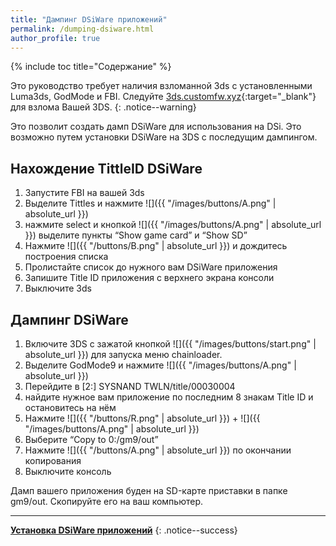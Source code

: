 ```yaml
---
title: "Дампинг DSiWare приложений"
permalink: /dumping-dsiware.html
author_profile: true
---
```


{% include toc title="Содержание" %}


Это руководство требует наличия взломанной 3ds с установленными Luma3ds, GodMode и FBI. Следуйте [3ds.customfw.xyz](https://3ds.customfw.xyz){:target="_blank"} для взлома Вашей 3DS.
{: .notice--warning}


Это позволит создать дамп DSiWare для использования на DSi. Это возможно путем установки DSiWare на 3DS с последущим дампингом.


## Нахождение TittleID DSiWare
1. Запустите FBI на вашей 3ds
2. Выделите Tittles и нажмите ![]({{ "/images/buttons/A.png" | absolute_url }})
3. нажмите select и кнопкой ![]({{ "/images/buttons/A.png" | absolute_url }}) выделите пункты “Show game card” и “Show SD”
4. Нажмите ![]({{ "/buttons/B.png" | absolute_url }}) и дождитесь построения списка
5. Пролистайте список до нужного вам DSiWare приложения
6. Запишите Title ID приложения с верхнего экрана консоли
7. Выключите 3ds

## Дампинг DSiWare
1. Включите 3DS с зажатой кнопкой ![]({{ "/images/buttons/start.png" | absolute_url }}) для запуска меню chainloader.
2. Выделите GodMode9  и нажмите ![]({{ "/images/buttons/A.png" | absolute_url }})
3. Перейдите в [2:] SYSNAND TWLN/title/00030004
4. найдите нужное вам приложение по последним 8 знакам Title ID и остановитесь на нём
5. Нажмите ![]({{ "/buttons/R.png" | absolute_url }}) + ![]({{ "/images/buttons/A.png" | absolute_url }})
6. Выберите “Copy to 0:/gm9/out”
7. Нажмите ![]({{ "/buttons/A.png" | absolute_url }}) по окончании копирования
8. Выключите консоль

Дамп вашего приложения буден на SD-карте приставки в папке gm9/out. Скопируйте его на ваш компьютер.

___

[**Установка DSiWare приложений**](installing-dsiware)
{: .notice--success}
